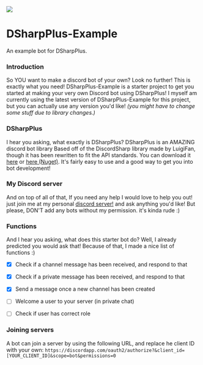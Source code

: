 ![](https://raw.githubusercontent.com/NaamloosDT/DSharpPlus/master/logo/dsharp%2B_smaller.png)
# DSharpPlus-Example
An example bot for DSharpPlus.

### Introduction
So YOU want to make a discord bot of your own? Look no further! This is exactly what you need! DSharpPlus-Example is a starter project to get you started at making your very own Discord bot using DSharpPlus! I myself am currently using the latest version of DSharpPlus-Example for this project, but you can actually use any version you'd like! *(you might have to change some stuff due to library changes.)*

### DSharpPlus
I hear you asking, what exactly is DSharpPlus? DSharpPlus is an AMAZING discord bot library Based off of the DiscordSharp library made by LuigiFan, though it has been rewritten to fit the API standards. You can download it [here](https://github.com/NaamloosDT/DSharpPlus) or [here (Nuget)](https://www.nuget.org/packages/DSharpPlus). It's fairly easy to use and a good way to get you into bot development!

### My Discord server
And on top of all of that, If you need any help I would love to help you out! just join me at my personal [discord server!](https://discord.gg/0oZpaYcAjfvkDuE4) and ask anything you'd like! But please, DON'T add any bots without my permission. it's kinda rude :)

### Functions
And I hear you asking, what does this starter bot do? Well, I already predicted you would ask that! Because of that, I made a nice list of functions :)

- [x] Check if a channel message has been received, and respond to that
- [x] Check if a private message has been received, and respond to that
- [x] Send a message once a new channel has been created
- [ ] Welcome a user to your server (in private chat)
- [ ] Check if user has correct role


### Joining servers
A bot can join a server by using the following URL, and replace he client ID with your own:
`https://discordapp.com/oauth2/authorize?&client_id=[YOUR_CLIENT_ID]&scope=bot&permissions=0`

